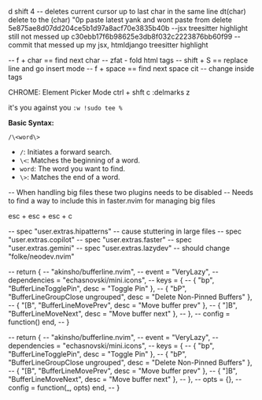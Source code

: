 d shift 4 -- deletes current cursor up to last char in the same line
dt(char) delete to the (char)
"0p paste latest yank and wont paste from delete
5e875ae8d07dd204ce5b1d97a8acf70e3835b40b --jsx treesitter highlight still not messed up
c30ebb17f6b98625e3db8f032c2223876bb60f99 --commit that messed up my jsx, htmldjango treesitter highlight

-- f + char == find next char
-- zfat - fold html tags
-- shift + S == replace line and go insert mode
-- f + space == find next space
cit -- change inside tags


CHROME: Element Picker Mode
ctrl + shft  c 
:delmarks z

it's you against you
`:w !sudo tee %`

**Basic Syntax:**

```vim
/\<word\>
```

* `/`:  Initiates a forward search.
* `\<`: Matches the beginning of a word.
* `word`: The word you want to find.
* `\>`: Matches the end of a word.

<!-- cmp and none-ls -->
-- When handling big files these two plugins needs to be disabled
-- Needs to find a way to include this in faster.nvim for managing big files


<!-- find cd -->
esc + esc + esc + c

-- spec "user.extras.hipatterns" -- cause stuttering in large files
-- spec "user.extras.copilot"
-- spec "user.extras.faster"
-- spec "user.extras.gemini"
-- spec "user.extras.lazydev" -- should change "folke/neodev.nvim"

-- return {
--   "akinsho/bufferline.nvim",
--   event = "VeryLazy",
--   dependencies = "echasnovski/mini.icons",
--   keys = {
--     { "<leader>bp", "<Cmd>BufferLineTogglePin<CR>", desc = "Toggle Pin" },
--     { "<leader>bP", "<Cmd>BufferLineGroupClose ungrouped<CR>", desc = "Delete Non-Pinned Buffers" },
--     { "[B", "<cmd>BufferLineMovePrev<cr>", desc = "Move buffer prev" },
--     { "]B", "<cmd>BufferLineMoveNext<cr>", desc = "Move buffer next" },
--   },
--   config = function() end,
-- }

-- return {
--   "akinsho/bufferline.nvim",
--   event = "VeryLazy",
--   dependencies = "echasnovski/mini.icons",
--   keys = {
--     { "<leader>bp", "<Cmd>BufferLineTogglePin<CR>", desc = "Toggle Pin" },
--     { "<leader>bP", "<Cmd>BufferLineGroupClose ungrouped<CR>", desc = "Delete Non-Pinned Buffers" },
--     { "[B", "<cmd>BufferLineMovePrev<cr>", desc = "Move buffer prev" },
--     { "]B", "<cmd>BufferLineMoveNext<cr>", desc = "Move buffer next" },
--   },
--   opts = {},
--   config = function(_, opts) end,
-- }
